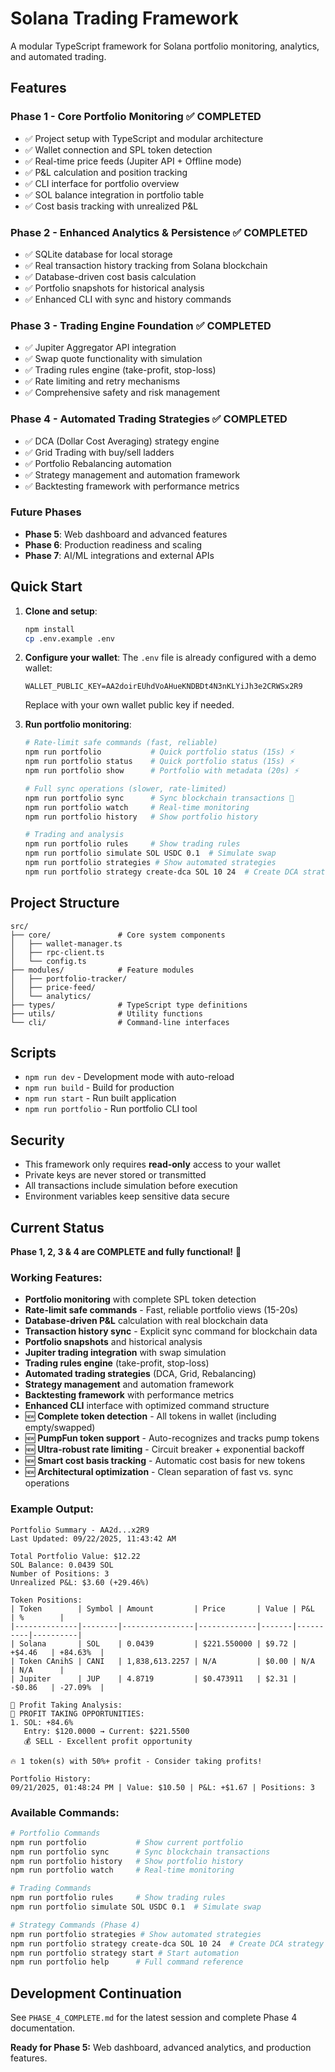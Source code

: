# Solana Trading Framework

A modular TypeScript framework for Solana portfolio monitoring, analytics, and automated trading.

## Features

### Phase 1 - Core Portfolio Monitoring ✅ **COMPLETED**
- ✅ Project setup with TypeScript and modular architecture
- ✅ Wallet connection and SPL token detection
- ✅ Real-time price feeds (Jupiter API + Offline mode)
- ✅ P&L calculation and position tracking
- ✅ CLI interface for portfolio overview
- ✅ SOL balance integration in portfolio table
- ✅ Cost basis tracking with unrealized P&L

### Phase 2 - Enhanced Analytics & Persistence ✅ **COMPLETED**
- ✅ SQLite database for local storage
- ✅ Real transaction history tracking from Solana blockchain
- ✅ Database-driven cost basis calculation
- ✅ Portfolio snapshots for historical analysis
- ✅ Enhanced CLI with sync and history commands

### Phase 3 - Trading Engine Foundation ✅ **COMPLETED**
- ✅ Jupiter Aggregator API integration
- ✅ Swap quote functionality with simulation
- ✅ Trading rules engine (take-profit, stop-loss)
- ✅ Rate limiting and retry mechanisms
- ✅ Comprehensive safety and risk management

### Phase 4 - Automated Trading Strategies ✅ **COMPLETED**
- ✅ DCA (Dollar Cost Averaging) strategy engine
- ✅ Grid Trading with buy/sell ladders
- ✅ Portfolio Rebalancing automation
- ✅ Strategy management and automation framework
- ✅ Backtesting framework with performance metrics

### Future Phases
- **Phase 5**: Web dashboard and advanced features
- **Phase 6**: Production readiness and scaling
- **Phase 7**: AI/ML integrations and external APIs

## Quick Start

1. **Clone and setup**:
   ```bash
   npm install
   cp .env.example .env
   ```

2. **Configure your wallet**:
   The `.env` file is already configured with a demo wallet:
   ```
   WALLET_PUBLIC_KEY=AA2doirEUhdVoAHueKNDBDt4N3nKLYiJh3e2CRWSx2R9
   ```
   Replace with your own wallet public key if needed.

3. **Run portfolio monitoring**:
   ```bash
   # Rate-limit safe commands (fast, reliable)
   npm run portfolio           # Quick portfolio status (15s) ⚡
   npm run portfolio status    # Quick portfolio status (15s) ⚡
   npm run portfolio show      # Portfolio with metadata (20s) ⚡

   # Full sync operations (slower, rate-limited)
   npm run portfolio sync      # Sync blockchain transactions 🐌
   npm run portfolio watch     # Real-time monitoring
   npm run portfolio history   # Show portfolio history

   # Trading and analysis
   npm run portfolio rules     # Show trading rules
   npm run portfolio simulate SOL USDC 0.1  # Simulate swap
   npm run portfolio strategies # Show automated strategies
   npm run portfolio strategy create-dca SOL 10 24  # Create DCA strategy
   ```

## Project Structure

```
src/
├── core/               # Core system components
│   ├── wallet-manager.ts
│   ├── rpc-client.ts
│   └── config.ts
├── modules/            # Feature modules
│   ├── portfolio-tracker/
│   ├── price-feed/
│   └── analytics/
├── types/              # TypeScript type definitions
├── utils/              # Utility functions
└── cli/                # Command-line interfaces
```

## Scripts

- `npm run dev` - Development mode with auto-reload
- `npm run build` - Build for production
- `npm run start` - Run built application
- `npm run portfolio` - Run portfolio CLI tool

## Security

- This framework only requires **read-only** access to your wallet
- Private keys are never stored or transmitted
- All transactions include simulation before execution
- Environment variables keep sensitive data secure

## Current Status

**Phase 1, 2, 3 & 4 are COMPLETE and fully functional!** 🎉

### Working Features:
- **Portfolio monitoring** with complete SPL token detection
- **Rate-limit safe commands** - Fast, reliable portfolio views (15-20s)
- **Database-driven P&L** calculation with real blockchain data
- **Transaction history sync** - Explicit sync command for blockchain data
- **Portfolio snapshots** and historical analysis
- **Jupiter trading integration** with swap simulation
- **Trading rules engine** (take-profit, stop-loss)
- **Automated trading strategies** (DCA, Grid, Rebalancing)
- **Strategy management** and automation framework
- **Backtesting framework** with performance metrics
- **Enhanced CLI** interface with optimized command structure
- 🆕 **Complete token detection** - All tokens in wallet (including empty/swapped)
- 🆕 **PumpFun token support** - Auto-recognizes and tracks pump tokens
- 🆕 **Ultra-robust rate limiting** - Circuit breaker + exponential backoff
- 🆕 **Smart cost basis tracking** - Automatic cost basis for new tokens
- 🆕 **Architectural optimization** - Clean separation of fast vs. sync operations

### Example Output:
```
Portfolio Summary - AA2d...x2R9
Last Updated: 09/22/2025, 11:43:42 AM

Total Portfolio Value: $12.22
SOL Balance: 0.0439 SOL
Number of Positions: 3
Unrealized P&L: $3.60 (+29.46%)

Token Positions:
| Token        | Symbol | Amount         | Price       | Value | P&L      | %        |
|--------------|--------|----------------|-------------|-------|----------|----------|
| Solana       | SOL    | 0.0439         | $221.550000 | $9.72 | +$4.46   | +84.63%  |
| Token CAnihS | CANI   | 1,838,613.2257 | N/A         | $0.00 | N/A      | N/A      |
| Jupiter      | JUP    | 4.8719         | $0.473911   | $2.31 | -$0.86   | -27.09%  |

💎 Profit Taking Analysis:
🎯 PROFIT TAKING OPPORTUNITIES:
1. SOL: +84.6%
   Entry: $120.0000 → Current: $221.5500
   💰 SELL - Excellent profit opportunity

🔥 1 token(s) with 50%+ profit - Consider taking profits!

Portfolio History:
09/21/2025, 01:48:24 PM | Value: $10.50 | P&L: +$1.67 | Positions: 3
```

### Available Commands:
```bash
# Portfolio Commands
npm run portfolio           # Show current portfolio
npm run portfolio sync      # Sync blockchain transactions
npm run portfolio history   # Show portfolio history
npm run portfolio watch     # Real-time monitoring

# Trading Commands
npm run portfolio rules     # Show trading rules
npm run portfolio simulate SOL USDC 0.1  # Simulate swap

# Strategy Commands (Phase 4)
npm run portfolio strategies # Show automated strategies
npm run portfolio strategy create-dca SOL 10 24  # Create DCA strategy
npm run portfolio strategy start # Start automation
npm run portfolio help      # Full command reference
```

## Development Continuation

See `PHASE_4_COMPLETE.md` for the latest session and complete Phase 4 documentation.

**Ready for Phase 5:** Web dashboard, advanced analytics, and production features.